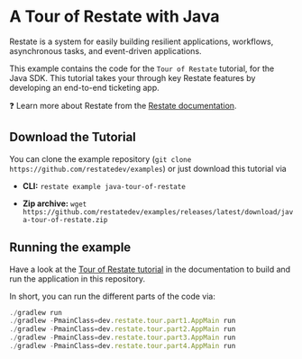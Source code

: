 # A Tour of Restate with Java

Restate is a system for easily building resilient applications, workflows, asynchronous tasks,
and event-driven applications.

This example contains the code for the `Tour of Restate` tutorial, for the Java SDK.
This tutorial takes your through key Restate features by developing an end-to-end ticketing app.

❓ Learn more about Restate from the [Restate documentation](https://docs.restate.dev).


## Download the Tutorial

You can clone the example repository (`git clone https://github.com/restatedev/examples`) or just download this tutorial via

- **CLI:** `restate example java-tour-of-restate`

- **Zip archive:** `wget https://github.com/restatedev/examples/releases/latest/download/java-tour-of-restate.zip`


## Running the example

Have a look at the [Tour of Restate tutorial](https://docs.restate.dev/get_started/tour) in the documentation to build and run the application in this repository.

In short, you can run the different parts of the code via: 

```typescript
./gradlew run
./gradlew -PmainClass=dev.restate.tour.part1.AppMain run
./gradlew -PmainClass=dev.restate.tour.part2.AppMain run
./gradlew -PmainClass=dev.restate.tour.part3.AppMain run
./gradlew -PmainClass=dev.restate.tour.part4.AppMain run
```
